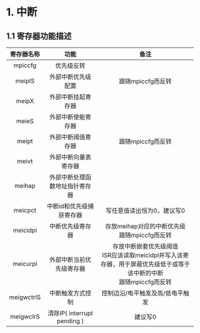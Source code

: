 # 1. 中断

## 1.1 寄存器功能描述

| 寄存器名称 |              功能              |                             备注                             |
| :--------: | :----------------------------: | :----------------------------------------------------------: |
|  mpiccfg   |           优先级反转           |                                                              |
|   meiplS   |       外部中断优先级配置       |                      跟随mpiccfg而反转                       |
|   meipX    |       外部中断挂起寄存器       |                                                              |
|   meieS    |       外部中断使能寄存器       |                                                              |
|   meipt    |       外部中断阈值寄存器       |                      跟随mpiccfg而反转                       |
|   meivt    |      外部中断向量表寄存器      |                                                              |
|   meihap   | 外部中断处理函数地址指针寄存器 |                                                              |
|  meicpct   |    中断id和优先级捕获寄存器    |                  写任意值读出恒为0，建议写0                  |
|  meicidpl  |        中断优先级寄存器        |       存放meihap对应的中断优先级<br/>跟随mpiccfg而反转       |
|  meicurpl  |    外部中断当前优先级寄存器    | 存放中断嵌套优先级阈值<br/>ISR应该读取meicidpl并写入该寄存器，用于屏蔽优先级低于或等于该中断的中断<br/>跟随mpiccfg而反转 |
| meigwctrlS |        中断触发方式控制        |               控制边沿/电平触发及高/低电平触发               |
| meigwclrS  |  清除IP( interrupt pending )   |                           建议写0                            |

